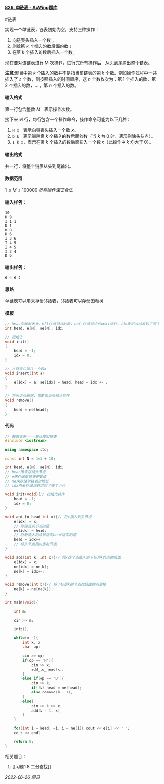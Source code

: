 #### [826. 单链表 - AcWing题库](https://www.acwing.com/problem/content/828/)

#链表

实现一个单链表，链表初始为空，支持三种操作：

1. 向链表头插入一个数；
2. 删除第 $k$ 个插入的数后面的数；
3. 在第 $k$ 个插入的数后插入一个数。

现在要对该链表进行 M 次操作，进行完所有操作后，从头到尾输出整个链表。

**注意**:题目中第 $k$ 个插入的数并不是指当前链表的第 $k$ 个数。例如操作过程中一共插入了 $n$ 个数，则按照插入的时间顺序，这 $n$ 个数依次为：第 $1$ 个插入的数，第 $2$ 个插入的数，$\dots$ ，第 $n$ 个插入的数。

#### 输入格式

第一行包含整数 $M$，表示操作次数。

接下来 M 行，每行包含一个操作命令，操作命令可能为以下几种：

1. `H x`，表示向链表头插入一个数 $x$。
2. `D k`，表示删除第 $k$ 个插入的数后面的数（当 $k$ 为 $0$ 时，表示删除头结点）。
3. `I k x`，表示在第 $k$ 个插入的数后面插入一个数 $x$（此操作中 $k$ 均大于 $0$）。

#### 输出格式

共一行，将整个链表从头到尾输出。

#### 数据范围

$1≤M≤100000$
$所有操作保证合法$

#### 输入样例：

```in
10
H 9
I 1 1
D 1
D 0
H 6
I 3 6
I 4 5
I 4 5
I 3 4
D 6
```

#### 输出样例：

```out
6 4 6 5
```

#### 思路

单链表可以用来存储邻接表，邻接表可以存储图和树

#### 模板

```cpp
// head存储链表头，e[]存储节点的值，ne[]存储节点的next指针，idx表示当前用到了哪个节点
int head, e[N], ne[N], idx;

// 初始化
void init()
{
    head = -1;
    idx = 0;
}

// 在链表头插入一个数a
void insert(int a)
{
    e[idx] = a, ne[idx] = head, head = idx ++ ;
}

// 将头结点删除，需要保证头结点存在
void remove()
{
    head = ne[head];
}
```

#### 代码

```cpp
// 静态链表————数组模拟链表
#include <iostream>

using namespace std;

const int N = 1e5 + 10;

int head, e[N], ne[N], idx;
// head用来存储头节点
// e来存储单链表的数值
// ne来存储单链表的地址
// idx用来存储现在用到了哪个节点

void init(void){// 初始化操作
    head = -1;
    idx = 0;
}

void add_to_head(int x){// 将x插入到头节点
    e[idx] = x;
    // 存储当前节点的值
    ne[idx] = head;
    // 将新插入的结节指向head指向的值
    head = idx++;
    // 将头节点指向当前节点
}

void add(int k, int x){// 将x这个点插入到下标为k的点的后面
    e[idx] = x;
    ne[idx] = ne[k];
    ne[k] = idx++;
}

void remove(int k){// 将下标是k的节点的后面的点删掉
    ne[k] = ne[ne[k]];
}

int main(void){

    int m;

    cin >> m;

    init();

    while(m--){
        int k, x;
        char op;

        cin >> op;
        if(op == 'H'){
            cin >> x;
            add_to_head(x);
        }
        else if(op == 'D'){
            cin >> k;
            if(!k) head = ne[head];
            else remove(k - 1);
        }
        else{
            cin >> k >> x;
            add(k - 1, x);
        }
    }

    for(int i = head; ~i; i = ne[i]) cout << e[i] << ' ';
    cout << endl;

    return 0;
}
```


相关题目：
1. [[习题1.8 二分查找]]

*2022-06-26 周日*